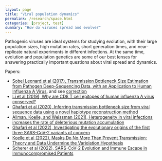```yaml
---
layout: page
title: "Viral population dynamics"
permalink: /research/space.html
categories: [project, test]
summary: "How do viruses spread and evolve?"
---
```


Pathogenic viruses are ideal systems for studying evolution, with their large population sizes, high mutation rates, short generation times, and near-replicate natural experiments in different infections.
At the same time, evolution and population genetics are some of our best lenses for answering practically important questions about viral spread and dynamics.

Papers:

- [Sobel Leonard et al (2017), Transmission Bottleneck Size Estimation from Pathogen Deep-Sequencing Data, with an Application to Human Influenza A Virus](http://jvi.asm.org/content/early/2017/04/27/JVI.00171-17.abstract), and see [correction](https://journals.asm.org/doi/full/10.1128/JVI.00936-19)
- [Li et al (2019), Why are CD8 T cell epitopes of human influenza A virus conserved?](https://journals.asm.org/doi/full/10.1128/JVI.01534-18)
- [Ghafari et al (2020), Inferring transmission bottleneck size from viral sequence data using a novel haplotype reconstruction method](https://journals.asm.org/doi/full/10.1128/JVI.00014-20)
- [Allman, Koelle, and Weissman (2021), Heterogeneity in viral infections increases the rate of deleterious mutation accumulation](https://www.biorxiv.org/content/10.1101/2021.05.07.443113)
- [Ghafari et al (2022), Investigating the evolutionary origins of the first three SARS-CoV-2 variants of concern](https://www.biorxiv.org/content/10.1101/2022.05.09.491227)
- [Koelle et al (2022), 
Masks Do No More Than Prevent Transmission: Theory and Data Undermine the Variolation Hypothesis](https://www.medrxiv.org/content/10.1101/2022.06.28.22277028)
- [Scherer et al (2022), SARS-CoV-2 Evolution and Immune Escape in Immunocompromised Patients](https://www.nejm.org/doi/full/10.1056/NEJMc2202861)